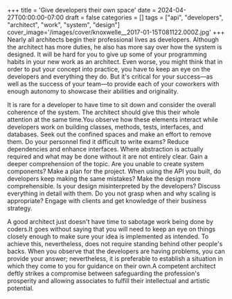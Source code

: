 +++
title = 'Give developers their own space'
date = 2024-04-27T00:00:00-07:00
draft = false
categories = []
tags = ["api", "developers", "architect", "work", "system", "design"]
cover_image='/images/cover/knoxwelle__2017-01-15T081122.000Z.jpg'
+++
Nearly all architects begin their professional lives as developers. Although the architect has more duties, he also has more say over how the system is designed. It will be hard for you to give up some of your programming habits in your new work as an architect. Even worse, you might think that in order to put your concept into practice, you have to keep an eye on the developers and everything they do. But it's critical for your success—as well as the success of your team—to provide each of your coworkers with enough autonomy to showcase their abilities and originality.

It is rare for a developer to have time to sit down and consider the overall coherence of the system. The architect should give this their whole attention at the same time.You observe how these elements interact while developers work on building classes, methods, tests, interfaces, and databases. Seek out the confined spaces and make an effort to remove them. Do your personnel find it difficult to write exams? Reduce dependencies and enhance interfaces. Where abstraction is actually required and what may be done without it are not entirely clear. Gain a deeper comprehension of the topic. Are you unable to create system components? Make a plan for the project. When using the API you built, do developers keep making the same mistakes? Make the design more comprehensible. Is your design misinterpreted by the developers? Discuss everything in detail with them. Do you not grasp when and why scaling is appropriate? Engage with clients and get knowledge of their business strategy. 

A good architect just doesn't have time to sabotage work being done by coders.It goes without saying that you will need to keep an eye on things closely enough to make sure your idea is implemented as intended. To achieve this, nevertheless, does not require standing behind other people's backs. When you observe that the developers are having problems, you can provide your answer; nevertheless, it is preferable to establish a situation in which they come to you for guidance on their own.A competent architect deftly strikes a compromise between safeguarding the profession's prosperity and allowing associates to fulfill their intellectual and artistic potential.